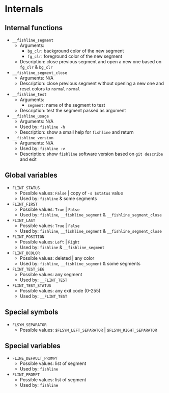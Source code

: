 # Internals
## Internal functions

- `__fishline_segment`
  - Arguments:
    - `bg_clr`: background color of the new segment
    - `fg_clr`: foreground color of the new segment
  - Description: close previous segment and open a new one based on `fg_clr` & `bg_clr`
- `__fishline_segment_close`
  - Arguments: N/A
  - Description: close previous segment without opening a new one and reset colors to `normal` `normal`
- `__fishline_test`
  - Arguments:
    - `segment`: name of the segment to test
  - Description: test the segment passed as argument
- `__fishline_usage`
  - Arguments: N/A
  - Used by: `fishline -h`
  - Description: show a small help for `fishline` and return
- `__fishline_version`
  - Arguments: N/A
  - Used by: `fishline -v`
  - Description: show `fishline` software version based on `git describe` and exit

## Global variables

- `FLINT_STATUS`
  - Possible values: `False` | copy of `-s $status` value
  - Used by: `fishline` & some segments
- `FLINT_FIRST`
  - Possible values: `True` | `False`
  - Used by: `fishline`, `__fishline_segment` & `__fishline_segment_close`
- `FLINT_LAST`
  - Possible values: `True` | `False`
  - Used by: `fishline`, `__fishline_segment` & `__fishline_segment_close`
- `FLINT_POSITION`
  - Possible values: `Left` | `Right`
  - Used by: `fishline` & `__fishline_segment`
- `FLINT_BCOLOR`
  - Possible values: deleted | any color
  - Used by: `fishline`, `__fishline_segment` & some segments
- `FLINT_TEST_SEG`
  - Possible values: any segment
  - Used by: `__FLINT_TEST`
- `FLINT_TEST_STATUS`
  - Possible values: any exit code (0-255)
  - Used by: `__FLINT_TEST`

## Special symbols

- `FLSYM_SEPARATOR`
  - Possible values: `$FLSYM_LEFT_SEPARATOR` | `$FLSYM_RIGHT_SEPARATOR`

## Special variables

- `FLINE_DEFAULT_PROMPT`
  - Possible values: list of segment
  - Used by: `fishline`
- `FLINT_PROMPT`
  - Possible values: list of segment
  - Used by: `fishline`
